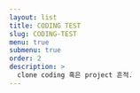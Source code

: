 ```yaml
---
layout: list
title: CODING TEST
slug: CODING-TEST
menu: true
submenu: true
order: 2
description: >
  clone coding 혹은 project 흔적.
---
```

